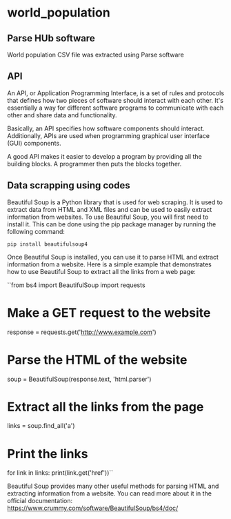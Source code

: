 # world_population

## Parse HUb software

World population CSV file was extracted using Parse software

## API

An API, or Application Programming Interface, is a set of rules and protocols that defines how two pieces of software should interact with each other. It's essentially a way for different software programs to communicate with each other and share data and functionality.

Basically, an API specifies how software components should interact.
Additionally, APIs are used when programming graphical user interface (GUI)
components.

A good API makes it easier to develop a program by providing all the
building blocks. A programmer then puts the blocks together.

## Data scrapping using codes

Beautiful Soup is a Python library that is used for web scraping. It is used to extract data from HTML and XML files and can be used to easily extract information from websites. To use Beautiful Soup, you will first need to install it. This can be done using the pip package manager by running the following command:

`pip install beautifulsoup4`

Once Beautiful Soup is installed, you can use it to parse HTML and extract information from a website. Here is a simple example that demonstrates how to use Beautiful Soup to extract all the links from a web page:

``from bs4 import BeautifulSoup
import requests

# Make a GET request to the website
response = requests.get('http://www.example.com')

# Parse the HTML of the website
soup = BeautifulSoup(response.text, 'html.parser')

# Extract all the links from the page
links = soup.find_all('a')

# Print the links
for link in links:
    print(link.get('href'))``
    
 Beautiful Soup provides many other useful methods for parsing HTML and extracting information from a website. You can read more about it in the official documentation: https://www.crummy.com/software/BeautifulSoup/bs4/doc/
